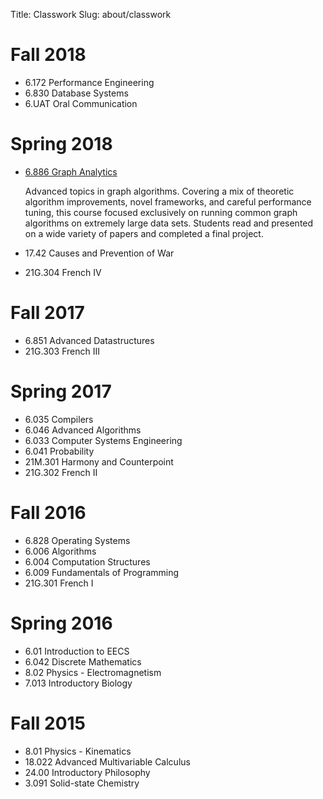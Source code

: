 Title: Classwork
Slug: about/classwork

# Fall 2018
- 6.172 Performance Engineering
- 6.830 Database Systems
- 6.UAT Oral Communication

# Spring 2018
- [6.886 Graph Analytics](https://people.csail.mit.edu/jshun/6886-s18/)

    Advanced topics in graph algorithms. Covering a mix of theoretic algorithm
    improvements, novel frameworks, and careful performance tuning, this course
    focused exclusively on running common graph algorithms on extremely large
    data sets. Students read and presented on a wide variety of papers and
    completed a final project.

- 17.42 Causes and Prevention of War
- 21G.304 French IV

# Fall 2017

- 6.851 Advanced Datastructures
- 21G.303 French III

# Spring 2017

- 6.035 Compilers
- 6.046 Advanced Algorithms
- 6.033 Computer Systems Engineering
- 6.041 Probability
- 21M.301 Harmony and Counterpoint
- 21G.302 French II

# Fall 2016

- 6.828 Operating Systems
- 6.006 Algorithms
- 6.004 Computation Structures
- 6.009 Fundamentals of Programming
- 21G.301 French I

# Spring 2016

- 6.01 Introduction to EECS
- 6.042 Discrete Mathematics
- 8.02 Physics - Electromagnetism
- 7.013 Introductory Biology

# Fall 2015

- 8.01 Physics - Kinematics
- 18.022 Advanced Multivariable Calculus
- 24.00 Introductory Philosophy
- 3.091 Solid-state Chemistry
